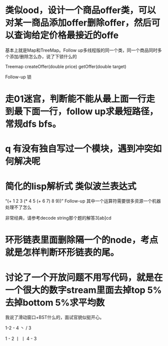 # 类似ood，设计一个商品offer类，可以对某一商品添加offer删除offer，然后可以查询给定价格最接近的offe

基本上就是Map和TreeMap。Follow up多线程版的同一个类，同一个商品同时多个添加/删除怎么办，说了下锁什么的

Treemap
createOffer(double price)
getOffer(double target)

Follow-up 锁

# 走01迷宫，判断能不能从最上面一行走到最下面一行，follow up求最短路径，常规dfs bfs。

# q 有没有独自写过一个模块，遇到冲突如何解决呢

# 简化的lisp解析式 类似波兰表达式
“(+ 1 2 3 (* 4 5 (+ 6 7) 8 9))”
Follow-up 其中一个运算符需要很多资源一个机器处理不了怎么

非常经典，请参考decode string那个题的解答3[ab]cd

# 环形链表里面删除隔一个的node，考点就是怎样判断环形链表的尾。

# 讨论了一个开放问题不用写代码，就是在一个很大的数字stream里面去掉top 5%去掉bottom 5%求平均数

我说了滑动窗口+BST什么的，面试官貌似挺开心。

 1-2   -   4
       丶   /
            3

1   -   2
丨      丨
4  -    3


